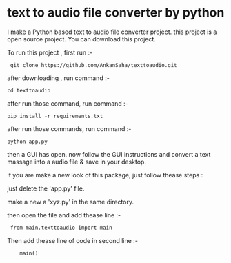 # text to audio file converter by python
I make a Python based text to audio file converter project. this project  is a open source project. You can download  this project.

To run this project , first run :-

     git clone https://github.com/AnkanSaha/texttoaudio.git

after downloading , run command :-

    cd texttoaudio

after run those command, run command :-

    pip install -r requirements.txt

after run those commands, run command :-

    python app.py

then a GUI has open.
 now follow the GUI instructions and convert a text massage into a audio file & save in your desktop.
 
 if you are make a new look of this package, just follow thease steps :
 
   just delete the 'app.py' file.
   
   make a new a 'xyz.py' in the same directory.
   
   then open the file and add thease line :-
   
     from main.texttoaudio import main
      
   Then add thease line of code in second line :-
   
        main()
